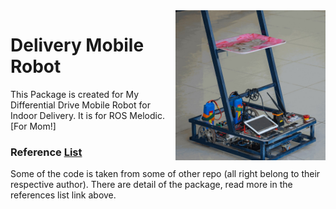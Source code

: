 <img align="right" src="dlvr_resource/img.jpg" width="240">

# Delivery Mobile Robot
This Package is created for My Differential Drive Mobile Robot for Indoor Delivery. It is for ROS Melodic.[For Mom!]

### Reference [List](REFERENCES.md)
Some of the code is taken from some of other repo (all right belong to their respective author). There are detail of the package, read more in the references list link above.